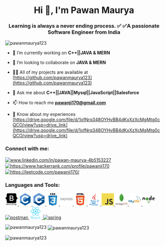 <h1 align="center">Hi 👋, I'm Pawan Maurya</h1>
<h3 align="center">Learning is always a never ending process. ✅ ✅A passionate Software Engineer from India</h3>

<p align="left"> <img src="https://komarev.com/ghpvc/?username=pawanmaurya123&label=Profile%20views&color=0e75b6&style=flat" alt="pawanmaurya123" /> </p>

- 🔭 I’m currently working on **C++||JAVA & MERN**

- 👯 I’m looking to collaborate on **JAVA & MERN**

- 👨‍💻 All of my projects are available at [https://github.com/pawanmaurya123](https://github.com/pawanmaurya123)

- 💬 Ask me about **C++||JAVA||Mysql||JavaScript||Salesforce**

- 📫 How to reach me **pawanji170@gmail.com**

- 📄 Know about my experiences [https://drive.google.com/file/d/1ofNrq348OYHvBB4dKxXzXcMgMtg0cQCO/view?usp=drive_link](https://drive.google.com/file/d/1ofNrq348OYHvBB4dKxXzXcMgMtg0cQCO/view?usp=drive_link)

<h3 align="left">Connect with me:</h3>
<p align="left">
<a href="https://linkedin.com/in/www.linkedin.com/in/pawan-maurya-4b5153227" target="blank"><img align="center" src="https://raw.githubusercontent.com/rahuldkjain/github-profile-readme-generator/master/src/images/icons/Social/linked-in-alt.svg" alt="www.linkedin.com/in/pawan-maurya-4b5153227" height="30" width="40" /></a>
<a href="https://www.hackerrank.com/https://www.hackerrank.com/profile/pawanji170" target="blank"><img align="center" src="https://raw.githubusercontent.com/rahuldkjain/github-profile-readme-generator/master/src/images/icons/Social/hackerrank.svg" alt="https://www.hackerrank.com/profile/pawanji170" height="30" width="40" /></a>
<a href="https://www.leetcode.com/https://leetcode.com/pawanji170/" target="blank"><img align="center" src="https://raw.githubusercontent.com/rahuldkjain/github-profile-readme-generator/master/src/images/icons/Social/leet-code.svg" alt="https://leetcode.com/pawanji170/" height="30" width="40" /></a>
</p>

<h3 align="left">Languages and Tools:</h3>
<p align="left"> <a href="https://getbootstrap.com" target="_blank" rel="noreferrer"> <img src="https://raw.githubusercontent.com/devicons/devicon/master/icons/bootstrap/bootstrap-plain-wordmark.svg" alt="bootstrap" width="40" height="40"/> </a> <a href="https://www.cprogramming.com/" target="_blank" rel="noreferrer"> <img src="https://raw.githubusercontent.com/devicons/devicon/master/icons/c/c-original.svg" alt="c" width="40" height="40"/> </a> <a href="https://www.w3schools.com/cpp/" target="_blank" rel="noreferrer"> <img src="https://raw.githubusercontent.com/devicons/devicon/master/icons/cplusplus/cplusplus-original.svg" alt="cplusplus" width="40" height="40"/> </a> <a href="https://www.w3schools.com/css/" target="_blank" rel="noreferrer"> <img src="https://raw.githubusercontent.com/devicons/devicon/master/icons/css3/css3-original-wordmark.svg" alt="css3" width="40" height="40"/> </a> <a href="https://expressjs.com" target="_blank" rel="noreferrer"> <img src="https://raw.githubusercontent.com/devicons/devicon/master/icons/express/express-original-wordmark.svg" alt="express" width="40" height="40"/> </a> <a href="https://www.w3.org/html/" target="_blank" rel="noreferrer"> <img src="https://raw.githubusercontent.com/devicons/devicon/master/icons/html5/html5-original-wordmark.svg" alt="html5" width="40" height="40"/> </a> <a href="https://www.java.com" target="_blank" rel="noreferrer"> <img src="https://raw.githubusercontent.com/devicons/devicon/master/icons/java/java-original.svg" alt="java" width="40" height="40"/> </a> <a href="https://developer.mozilla.org/en-US/docs/Web/JavaScript" target="_blank" rel="noreferrer"> <img src="https://raw.githubusercontent.com/devicons/devicon/master/icons/javascript/javascript-original.svg" alt="javascript" width="40" height="40"/> </a> <a href="https://www.mongodb.com/" target="_blank" rel="noreferrer"> <img src="https://raw.githubusercontent.com/devicons/devicon/master/icons/mongodb/mongodb-original-wordmark.svg" alt="mongodb" width="40" height="40"/> </a> <a href="https://www.mysql.com/" target="_blank" rel="noreferrer"> <img src="https://raw.githubusercontent.com/devicons/devicon/master/icons/mysql/mysql-original-wordmark.svg" alt="mysql" width="40" height="40"/> </a> <a href="https://nodejs.org" target="_blank" rel="noreferrer"> <img src="https://raw.githubusercontent.com/devicons/devicon/master/icons/nodejs/nodejs-original-wordmark.svg" alt="nodejs" width="40" height="40"/> </a> <a href="https://postman.com" target="_blank" rel="noreferrer"> <img src="https://www.vectorlogo.zone/logos/getpostman/getpostman-icon.svg" alt="postman" width="40" height="40"/> </a> <a href="https://reactjs.org/" target="_blank" rel="noreferrer"> <img src="https://raw.githubusercontent.com/devicons/devicon/master/icons/react/react-original-wordmark.svg" alt="react" width="40" height="40"/> </a> <a href="https://spring.io/" target="_blank" rel="noreferrer"> <img src="https://www.vectorlogo.zone/logos/springio/springio-icon.svg" alt="spring" width="40" height="40"/> </a> </p>

<p><img align="left" src="https://github-readme-stats.vercel.app/api/top-langs?username=pawanmaurya123&show_icons=true&locale=en&layout=compact" alt="pawanmaurya123" /></p>

<p>&nbsp;<img align="center" src="https://github-readme-stats.vercel.app/api?username=pawanmaurya123&show_icons=true&locale=en" alt="pawanmaurya123" /></p>

<p><img align="center" src="https://github-readme-streak-stats.herokuapp.com/?user=pawanmaurya123&" alt="pawanmaurya123" /></p>
